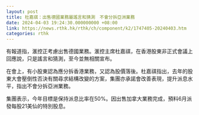 ```yaml
---
layout: post
title: 杜嘉祺：出售德國業務屬謠言和猜測　不會分拆亞洲業務
date: 2024-04-03 19:24:30.000000000 +08:00
link: https://news.rthk.hk/rthk/ch/component/k2/1747405-20240403.htm
categories: rthk
---
```


有報道指，滙控正考慮出售德國業務。滙控主席杜嘉祺，在香港股東非正式會議上回應說，只是謠言和猜測，至今並無相關宣布。

在會上，有小股東認為應分拆香港業務，又認為股價落後。杜嘉祺指出，去年的股東大會壓倒性否決有關尋求結構改變的方案，集團亦承諾會改善表現，提升派息水平，指出不會分拆亞洲業務。

集團表示，今年目標是保持派息比率在50%。因出售加拿大業務完成，預料6月派發每股21美仙的特別股息。
